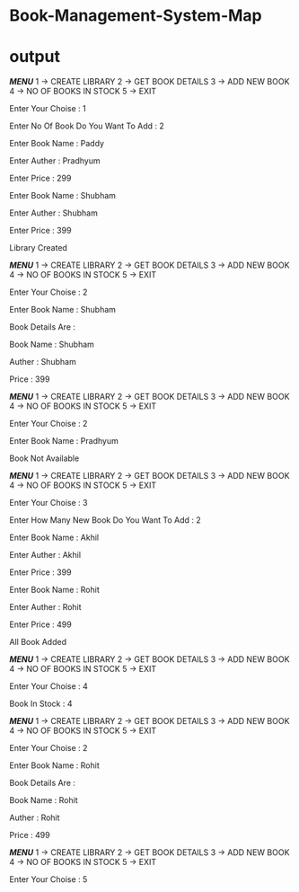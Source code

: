 # Book-Management-System-Map

# output

*******MENU*******
1 -> CREATE LIBRARY
2 -> GET BOOK DETAILS
3 -> ADD NEW BOOK
4 -> NO OF BOOKS IN STOCK
5 -> EXIT

Enter Your Choise : 1

Enter No Of Book Do You Want To Add : 2

Enter Book Name : Paddy

Enter Auther : Pradhyum

Enter Price : 299

Enter Book Name : Shubham

Enter Auther : Shubham

Enter Price : 399

Library Created

*******MENU*******
1 -> CREATE LIBRARY
2 -> GET BOOK DETAILS
3 -> ADD NEW BOOK
4 -> NO OF BOOKS IN STOCK
5 -> EXIT

Enter Your Choise : 2

Enter Book Name : Shubham

Book Details Are : 

Book Name :  Shubham

Auther :  Shubham

Price :  399

*******MENU*******
1 -> CREATE LIBRARY
2 -> GET BOOK DETAILS
3 -> ADD NEW BOOK
4 -> NO OF BOOKS IN STOCK
5 -> EXIT

Enter Your Choise : 2

Enter Book Name : Pradhyum

Book Not Available

*******MENU*******
1 -> CREATE LIBRARY
2 -> GET BOOK DETAILS
3 -> ADD NEW BOOK
4 -> NO OF BOOKS IN STOCK
5 -> EXIT

Enter Your Choise : 3

Enter How Many New Book Do You Want To Add : 2

Enter Book Name : Akhil

Enter Auther : Akhil

Enter Price : 399

Enter Book Name : Rohit

Enter Auther : Rohit

Enter Price : 499

All Book Added

*******MENU*******
1 -> CREATE LIBRARY
2 -> GET BOOK DETAILS
3 -> ADD NEW BOOK
4 -> NO OF BOOKS IN STOCK
5 -> EXIT

Enter Your Choise : 4

Book In Stock :  4

*******MENU*******
1 -> CREATE LIBRARY
2 -> GET BOOK DETAILS
3 -> ADD NEW BOOK
4 -> NO OF BOOKS IN STOCK
5 -> EXIT

Enter Your Choise : 2

Enter Book Name : Rohit

Book Details Are : 

Book Name :  Rohit

Auther :  Rohit

Price :  499

*******MENU*******
1 -> CREATE LIBRARY
2 -> GET BOOK DETAILS
3 -> ADD NEW BOOK
4 -> NO OF BOOKS IN STOCK
5 -> EXIT

Enter Your Choise : 5
